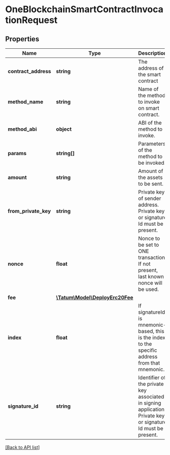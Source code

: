 # OneBlockchainSmartContractInvocationRequest

## Properties

Name | Type | Description | Notes
------------ | ------------- | ------------- | -------------
**contract_address** | **string** | The address of the smart contract |
**method_name** | **string** | Name of the method to invoke on smart contract. |
**method_abi** | **object** | ABI of the method to invoke. |
**params** | **string[]** | Parameters of the method to be invoked. |
**amount** | **string** | Amount of the assets to be sent. | [optional]
**from_private_key** | **string** | Private key of sender address. Private key, or signature Id must be present. |
**nonce** | **float** | Nonce to be set to ONE transaction. If not present, last known nonce will be used. | [optional]
**fee** | [**\Tatum\Model\DeployErc20Fee**](DeployErc20Fee.md) |  | [optional]
**index** | **float** | If signatureId is mnemonic-based, this is the index to the specific address from that mnemonic. | [optional]
**signature_id** | **string** | Identifier of the private key associated in signing application. Private key, or signature Id must be present. |

[[Back to API list]](../../README.md#api-endpoints)
